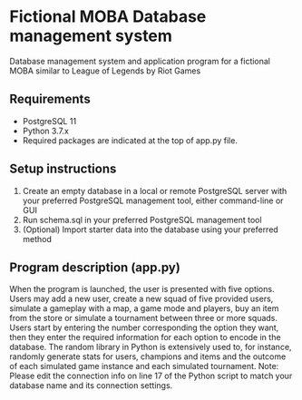 # Fictional MOBA Database management system
Database management system and application program for a fictional MOBA similar to League of Legends by Riot Games

## Requirements
* PostgreSQL 11
* Python 3.7.x
* Required packages are indicated at the top of app.py file.

## Setup instructions
1. Create an empty database in a local or remote PostgreSQL server with your preferred PostgreSQL management tool, either command-line or GUI
2. Run schema.sql in your preferred PostgreSQL management tool
3. (Optional) Import starter data into the database using your preferred method

## Program description (app.py)
When the program is launched, the user is presented with five options. Users may add a new user, create a new squad of five provided users, simulate a gameplay with a map, a game mode and players, buy an item from the store or simulate a tournament between three or more squads. Users start by entering the number corresponding the option they want, then they enter the required information for each option to encode in the database. The random library in Python is extensively used to, for instance, randomly generate stats for users, champions and items and the outcome of each simulated game instance and each simulated tournament.
Note: Please edit the connection info on line 17 of the Python script to match your database name and its connection settings.